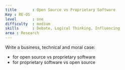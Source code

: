 ```yaml
---
title       : Open Source vs Proprietary Software
Key : RE-OS
level       : one
difficulty  : medium
skills      : Debate, Logical Thinking, Influencing
area : Research
---
```


Write a business, technical and moral case:

- for open source vs proprietary software
- for proprietary software vs open source
